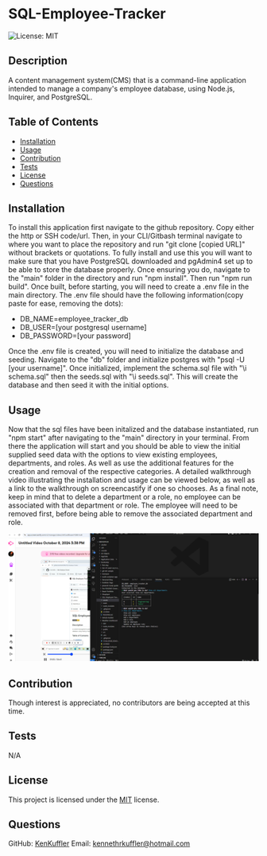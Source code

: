 # SQL-Employee-Tracker

![License: MIT](https://img.shields.io/badge/License-MIT-yellow.svg)

## Description
A content management system(CMS) that is a command-line application intended to manage a company's employee database, using Node.js, Inquirer, and PostgreSQL.

## Table of Contents
- [Installation](#installation)
- [Usage](#usage)
- [Contribution](#contribution)
- [Tests](#tests)
- [License](#license)
- [Questions](#questions)

## Installation
To install this application first navigate to the github repository. Copy either the http or SSH code/url. Then, in your CLI/Gitbash terminal navigate to where you want to place the repository and run "git clone [copied URL]" without brackets or quotations. To fully install and use this you will want to make sure that you have PostgreSQL downloaded and pgAdmin4 set up to be able to store the database properly. Once ensuring you do, navigate to the "main" folder in the directory and run "npm install".  Then run "npm run build". Once built, before starting, you will need to create a .env file in the main directory. The .env file should have the following information(copy paste for ease, removing the dots):

- DB_NAME=employee_tracker_db
- DB_USER=[your postgresql username]
- DB_PASSWORD=[your password]

Once the .env file is created, you will need to initialize the database and seeding. Navigate to the "db" folder and initialize postgres with "psql -U [your username]". Once initialized, implement the schema.sql file with "\i schema.sql" then the seeds.sql with "\i seeds.sql". This will create the database and then seed it with the initial options.

## Usage
Now that the sql files have been initalized and the database instantiated, run "npm start" after navigating to the "main" directory in your terminal. From there the application will start and you should be able to view the initial supplied seed data with the options to view existing employees, departments, and roles. As well as use the additional features for the creation and removal of the respective categories. A detailed walkthrough video illustrating the installation and usage can be viewed below, as well as a link to the walkthrough on screencastify if one so chooses. As a final note, keep in mind that to delete a department or a role, no employee can be associated with that department or role. The employee will need to be removed first, before being able to remove the associated department and role.

[![Demo](./assets/Screenshot%20(28).png)](./assets/walkthrough.webm.webm)

## Contribution
Though interest is appreciated, no contributors are being accepted at this time.

## Tests
N/A

## License

This project is licensed under the [MIT](https://opensource.org/licenses/MIT) license.


## Questions
GitHub: [KenKuffler](https://github.com/KenKuffler)
Email: kennethrkuffler@hotmail.com

